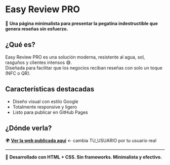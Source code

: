# Easy Review PRO

🎯 **Una página minimalista para presentar la pegatina indestructible que genera reseñas sin esfuerzo.**

## ¿Qué es?

Easy Review PRO es una solución moderna, resistente al agua, sol, rasguños y clientes intensos 😅.  
Diseñada para facilitar que los negocios reciban reseñas con solo un toque (NFC o QR).

## Características destacadas

- Diseño visual con estilo Google
- Totalmente responsive y ligero
- Listo para publicar en GitHub Pages

## ¿Dónde verla?

🌍 **[Ver la web publicada aquí](https://TU_USUARIO.github.io/easy-review/)** ← cambia TU_USUARIO por tu usuario real

---

📌 **Desarrollado con HTML + CSS. Sin frameworks. Minimalista y efectivo.**
